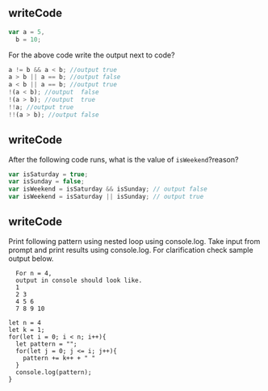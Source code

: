 ## writeCode

```js
var a = 5,
  b = 10;
```

For the above code write the output next to code?

```js
a != b && a < b; //output true
a > b || a == b; //output false
a < b || a == b; //output true
!(a < b); //output  false
!(a > b); //output  true
!!a; //output true
!!(a > b); //output false
```

## writeCode

After the following code runs, what is the value of `isWeekend`?reason?

```js
var isSaturday = true;
var isSunday = false;
var isWeekend = isSaturday && isSunday; // output false
var isWeekend = isSaturday || isSunday; // output true
```

## writeCode

Print following pattern using nested loop using console.log. Take input from prompt and print results using console.log. For clarification check sample output below.

```
  For n = 4,
  output in console should look like.
  1
  2 3
  4 5 6
  7 8 9 10

let n = 4
let k = 1;
for(let i = 0; i < n; i++){
  let pattern = "";
  for(let j = 0; j <= i; j++){
    pattern += k++ + " "
  }
  console.log(pattern);
}
```
